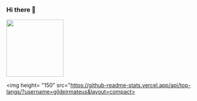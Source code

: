 ### Hi there 👋
<p>
<img height= "150" src="https://github-readme-stats.vercel.app/api?username=gildeirmateus&show_icons=true&theme=radical">

<img height= "150" src="https://github-readme-stats.vercel.app/api/top-langs/?username=gildeirmateus&layout=compact>
<p/>

<!--
**gildeirmateus/gildeirmateus** is a ✨ _special_ ✨ repository because its `README.md` (this file) appears on your GitHub profile.

Here are some ideas to get you started:

- 🔭 I’m currently working on ...
- 🌱 I’m currently learning ...
- 👯 I’m looking to collaborate on ...
- 🤔 I’m looking for help with ...
- 💬 Ask me about ...
- 📫 How to reach me: ...
- 😄 Pronouns: ...
- ⚡ Fun fact: ...
-->

